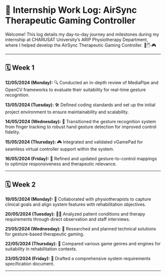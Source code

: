 # 📝 Internship Work Log: AirSync Therapeutic Gaming Controller

Welcome! This log details my day-to-day journey and milestones during my internship at CHARUSAT University’s ARIP Physiotherapy Department, where I helped develop the AirSync Therapeutic Gaming Controller. 🚀🖐️🎮

---


## 🗓️ Week 1

**12/05/2024 (Monday):**
🔍 Conducted an in-depth review of MediaPipe and OpenCV frameworks to evaluate their suitability for real-time gesture recognition.

**13/05/2024 (Tuesday):**
🛠️ Defined coding standards and set up the initial project environment to ensure maintainability and scalability.

**14/05/2024 (Wednesday):**
🤚 Transitioned the gesture recognition system from finger tracking to robust hand gesture detection for improved control fidelity.

**15/05/2024 (Thursday):**
🎮 Integrated and validated vGamePad for seamless virtual controller support within the system.

**16/05/2024 (Friday):**
🔄 Refined and updated gesture-to-control mappings to optimize responsiveness and therapeutic relevance.

---

## 🗓️ Week 2

**19/05/2024 (Monday):**
🤝 Collaborated with physiotherapists to capture clinical goals and align system features with rehabilitation objectives.

**20/05/2024 (Tuesday):**
🧑‍⚕️ Analyzed patient conditions and therapy requirements through direct observation and staff interviews.

**21/05/2024 (Wednesday):**
🧠 Researched and planned technical solutions for gesture-based therapeutic gaming.

**22/05/2024 (Thursday):**
🎲 Compared various game genres and engines for suitability in rehabilitation contexts.

**23/05/2024 (Friday):**
📝 Drafted a comprehensive system requirements specification document.

---
